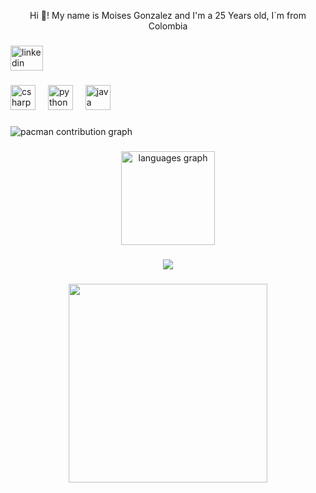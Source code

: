 <p align="center">Hi 👋! My name is Moises Gonzalez and I'm a 25 Years old, I´m from Colombia</p>

###

<div align="left">
  <a href="https://www.linkedin.com/in/moises-gonzalez-navarro-979091384/" target="_blank">
    <img src="https://raw.githubusercontent.com/maurodesouza/profile-readme-generator/master/src/assets/icons/social/linkedin/default.svg" width="52" height="40" alt="linkedin logo"  />
  </a>
</div>

###

<div align="left">
  <img src="https://cdn.jsdelivr.net/gh/devicons/devicon/icons/csharp/csharp-original.svg" height="40" alt="csharp logo"  />
  <img width="12" />
  <img src="https://cdn.jsdelivr.net/gh/devicons/devicon/icons/python/python-original.svg" height="40" alt="python logo"  />
  <img width="12" />
  <img src="https://cdn.jsdelivr.net/gh/devicons/devicon/icons/java/java-original.svg" height="40" alt="java logo"  />
  </>
</div>

###

<picture>
  <source media="(prefers-color-scheme: dark)" srcset="https://raw.githubusercontent.com/gnmoiso/gnmoiso/output/pacman-contribution-graph-dark.svg">
  <source media="(prefers-color-scheme: light)" srcset="https://raw.githubusercontent.com/gnmoiso/gnmoiso/output/pacman-contribution-graph.svg">
  <img alt="pacman contribution graph" src="https://raw.githubusercontent.com/gnmoiso/gnmoiso/output/pacman-contribution-graph.svg">
</picture>

###

<div align="center">
  <img src="https://github-readme-stats.vercel.app/api/top-langs?username=gnmoiso&locale=en&hide_title=false&layout=compact&card_width=320&langs_count=7&theme=tokyonight&hide_border=false&order=2" height="150" alt="languages graph"  />
</div>

###

<div align="center">
  <img src="https://visitor-badge.laobi.icu/badge?page_id=gnmoiso.gnmoiso&"  />
</div>

###

<div align="center">
  <img height="318" src="https://i.imgflip.com/a5wgmq.gif"  />
</div>

###
